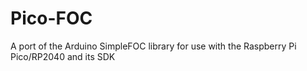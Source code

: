 # Pico-FOC
A port of the Arduino SimpleFOC library for use with the Raspberry Pi Pico/RP2040 and its SDK
